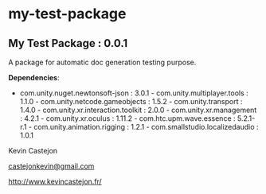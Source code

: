 # my-test-package

## My Test Package : 0.0.1

A package for automatic doc generation testing purpose.

**Dependencies**:

- com.unity.nuget.newtonsoft-json : 3.0.1  - com.unity.multiplayer.tools : 1.1.0  - com.unity.netcode.gameobjects : 1.5.2  - com.unity.transport : 1.4.0  - com.unity.xr.interaction.toolkit : 2.0.0  - com.unity.xr.management : 4.2.1  - com.unity.xr.oculus : 1.11.2  - com.htc.upm.wave.essence : 5.2.1-r.1  - com.unity.animation.rigging : 1.2.1  - com.smallstudio.localizedaudio : 1.0.1  

Kevin Castejon

castejonkevin@gmail.com

http://www.kevincastejon.fr/